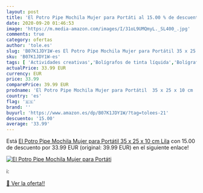 ```yaml
---
layout: post
title: 'El Potro Pipe Mochila Mujer para Portáti al 15.00 % de descuento'
date: 2020-09-20 01:46:53
image: 'https://m.media-amazon.com/images/I/31oL9UMQmyL._SL400_.jpg'
comments: true
category: ofertas
author: 'tole.es'
slug: 'B07K1JDY1W-es El Potro Pipe Mochila Mujer para Portátil 35 x 25 x 10 cm...'
sku: 'B07K1JDY1W-es'
tags: [ 'Actividades creativas','Bolígrafos de tinta líquida','Bolígrafos y recambios','Bolígrafos, lápices y útiles de escritura','Juguetes','Juguetes y juegos','Material de educación infantil','Material de escritura y dibujo para niños','Material escolar y educativo','Mosaicos para niños','Oficina y papelería','Pinturas','Rotuladores de colores para niños','Témperas y pinturas para murales','mochila', ]
actualPrice: 33.99 EUR
currency: EUR
price: 33.99
comparePrice: 39.99 EUR
prodname: 'El Potro Pipe Mochila Mujer para Portátil  35 x 25 x 10 cm  Lila'
country: 'es'
flag: '🇪🇸'
brand: ''
buyurl: 'https://www.amazon.es/dp/B07K1JDY1W/?tag=tolees-21'
descuento: '15.00'
average: '33.99'
---
```


Está [El Potro Pipe Mochila Mujer para Portátil  35 x 25 x 10 cm  Lila](https://www.amazon.es/dp/B07K1JDY1W/?tag=tolees-21) con 15.00 de descuento por 33.99 EUR (original: 39.99 EUR) en el siguiente enlace!

[![El Potro Pipe Mochila Mujer para Portáti](https://m.media-amazon.com/images/I/31oL9UMQmyL._SL400_.jpg)](https://www.amazon.es/dp/B07K1JDY1W/?tag=tolees-21)

ℹ️:


[🛒 Ver la oferta!!](https://www.amazon.es/dp/B07K1JDY1W/?tag=tolees-21)
